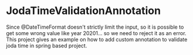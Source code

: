 # JodaTimeValidationAnnotation
Since @DateTimeFormat doesn't strictly limit the input, so it is possible to get some wrong value like year 20201... so we need to reject it as an error.
This project gives an example on how to add custom annotation to validate joda time in spring based project.
